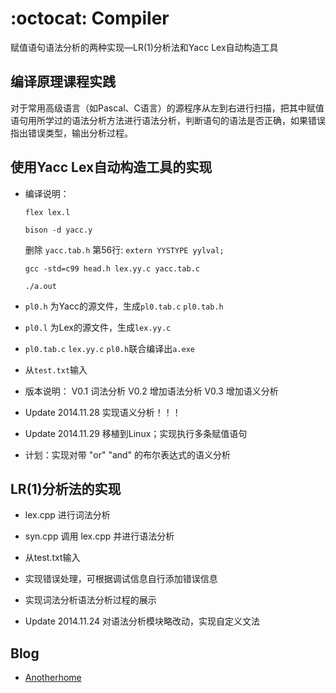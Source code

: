 :octocat: Compiler
=======

赋值语句语法分析的两种实现—LR(1)分析法和Yacc Lex自动构造工具

编译原理课程实践
------------

对于常用高级语言（如Pascal、C语言）的源程序从左到右进行扫描，把其中赋值语句用所学过的语法分析方法进行语法分析，判断语句的语法是否正确，如果错误指出错误类型，输出分析过程。

使用Yacc Lex自动构造工具的实现
-------

+ 编译说明：

	`flex lex.l`

	`bison -d yacc.y`

	删除 `yacc.tab.h` 第56行: `extern YYSTYPE yylval;`

	`gcc -std=c99 head.h lex.yy.c yacc.tab.c`

	`./a.out`

+ `pl0.h` 为Yacc的源文件，生成`pl0.tab.c` `pl0.tab.h`

+ `pl0.l` 为Lex的源文件，生成`lex.yy.c`

+ `pl0.tab.c` `lex.yy.c` `pl0.h`联合编译出`a.exe`

+ 从`test.txt`输入

+ 版本说明： V0.1 词法分析  V0.2 增加语法分析  V0.3 增加语义分析

+ Update 2014.11.28  实现语义分析！！！

+ Update 2014.11.29  移植到Linux；实现执行多条赋值语句

+ 计划：实现对带 "or" "and" 的布尔表达式的语义分析



LR(1)分析法的实现
-------

+ lex.cpp 进行词法分析

+ syn.cpp 调用 lex.cpp 并进行语法分析

+ 从test.txt输入

+ 实现错误处理，可根据调试信息自行添加错误信息

+ 实现词法分析语法分析过程的展示

+ Update 2014.11.24  对语法分析模块略改动，实现自定义文法



Blog
-------
+ <a href="http://www.anotherhome.net/">Anotherhome</a>

